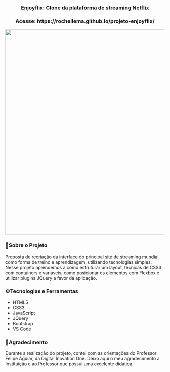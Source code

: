 <h3 align = "center" fontSize="60px">
  Enjoyflix: Clone da plataforma de streaming Netflix</h3>

<h3 align = "center" fontSize="20px">
  Acesse: https://rochellema.github.io/projeto-enjoyflix/ </h3>

<div align="center">
<img src="https://user-images.githubusercontent.com/103073732/165357154-87986fdc-e91e-4c76-ae47-56d6dd4f1f2e.gif" width="650px" />
</div>

<h3>📌Sobre o Projeto</h3>

<p>Proposta de recriação da interface do principal site de streaming mundial, como forma de treino e aprendizagem, utilizando tecnologias simples. 
  Nesse projeto aprendemos a como estruturar um layout, técnicas de CSS3 com containers e variáveis, como posicionar os elementos com Flexbox e 
  utilizar plugins JQuery a favor da aplicação.</p>

<h3>⚙Tecnologias e Ferramentas</h3>

- HTML5
- CSS3
- JavaScript
- JQuery
- Bootstrap
- VS Code

<h3>🙌Agradecimento</h3>

<p>Durante a realização do projeto, contei com as orientações do Professor Felipe Aguiar, da Digital Inovation One.
   Deixo aqui o meu agradecimento a Instituição e ao Professor que possui uma excelente didática.</p>
  





